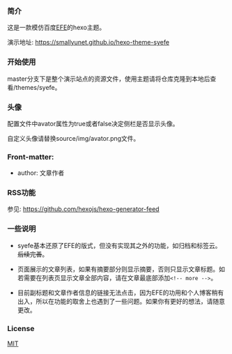 
### 简介

这是一款模仿百度[EFE](http://efe.baidu.com)的hexo主题。

演示地址: https://smallyunet.github.io/hexo-theme-syefe 

### 开始使用

master分支下是整个演示站点的资源文件，使用主题请将仓库克隆到本地后查看/themes/syefe。

### 头像

配置文件中avator属性为true或者false决定侧栏是否显示头像。

自定义头像请替换source/img/avator.png文件。

### Front-matter:

  - author: 文章作者

### RSS功能

参见: https://github.com/hexojs/hexo-generator-feed

### 一些说明

- syefe基本还原了EFE的版式，但没有实现其之外的功能，如归档和标签云。~~后续完善~~。

- 页面展示的文章列表，如果有摘要部分则显示摘要，否则只显示文章标题。如若需要在列表页显示文章全部内容，请在文章最底部添加`<!-- more -->`。

- 目前副标题和文章作者信息的链接无法点击，因为EFE的功用和个人博客稍有出入，所以在功能的取舍上也遇到了一些问题。如果你有更好的想法，请随意更改。

### License

[MIT](https://opensource.org/licenses/MIT)
